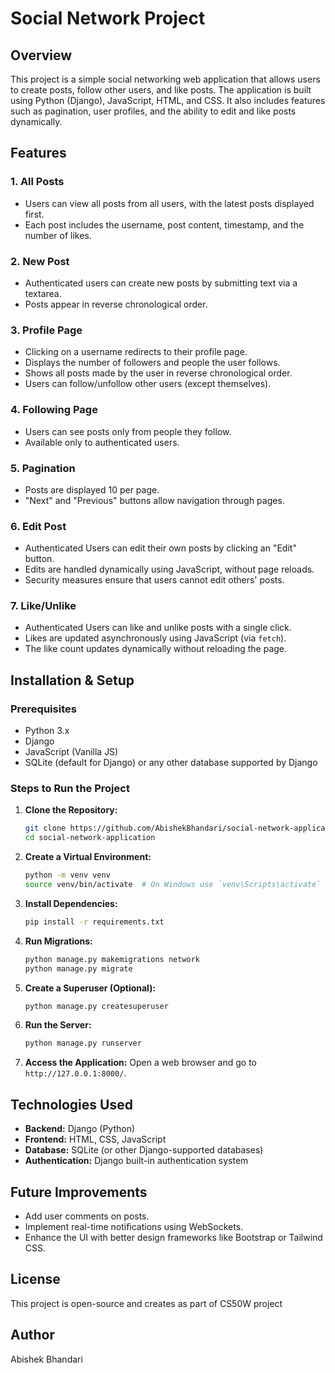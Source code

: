 # Social Network Project

## Overview
This project is a simple social networking web application that allows users to create posts, follow other users, and like posts. The application is built using Python (Django), JavaScript, HTML, and CSS. It also includes features such as pagination, user profiles, and the ability to edit and like posts dynamically.

## Features
### 1. All Posts
- Users can view all posts from all users, with the latest posts displayed first.
- Each post includes the username, post content, timestamp, and the number of likes.

### 2. New Post
- Authenticated users can create new posts by submitting text via a textarea.
- Posts appear in reverse chronological order.

### 3. Profile Page
- Clicking on a username redirects to their profile page.
- Displays the number of followers and people the user follows.
- Shows all posts made by the user in reverse chronological order.
- Users can follow/unfollow other users (except themselves).

### 4. Following Page
- Users can see posts only from people they follow.
- Available only to authenticated users.

### 5. Pagination
- Posts are displayed 10 per page.
- "Next" and "Previous" buttons allow navigation through pages.

### 6. Edit Post
- Authenticated Users can edit their own posts by clicking an "Edit" button.
- Edits are handled dynamically using JavaScript, without page reloads.
- Security measures ensure that users cannot edit others' posts.

### 7. Like/Unlike
- Authenticated Users can like and unlike posts with a single click.
- Likes are updated asynchronously using JavaScript (via `fetch`).
- The like count updates dynamically without reloading the page.

## Installation & Setup

### Prerequisites
- Python 3.x
- Django
- JavaScript (Vanilla JS)
- SQLite (default for Django) or any other database supported by Django

### Steps to Run the Project
1. **Clone the Repository:**
   ```sh
   git clone https://github.com/AbishekBhandari/social-network-application.git
   cd social-network-application
   ```

2. **Create a Virtual Environment:**
   ```sh
   python -m venv venv
   source venv/bin/activate  # On Windows use `venv\Scripts\activate`
   ```

3. **Install Dependencies:**
   ```sh
   pip install -r requirements.txt
   ```

4. **Run Migrations:**
   ```sh
   python manage.py makemigrations network
   python manage.py migrate
   ```

5. **Create a Superuser (Optional):**
   ```sh
   python manage.py createsuperuser
   ```

6. **Run the Server:**
   ```sh
   python manage.py runserver
   ```

7. **Access the Application:**
   Open a web browser and go to `http://127.0.0.1:8000/`.

## Technologies Used
- **Backend:** Django (Python)
- **Frontend:** HTML, CSS, JavaScript
- **Database:** SQLite (or other Django-supported databases)
- **Authentication:** Django built-in authentication system

## Future Improvements
- Add user comments on posts.
- Implement real-time notifications using WebSockets.
- Enhance the UI with better design frameworks like Bootstrap or Tailwind CSS.

## License
This project is open-source and creates as part of CS50W project

## Author
Abishek Bhandari

